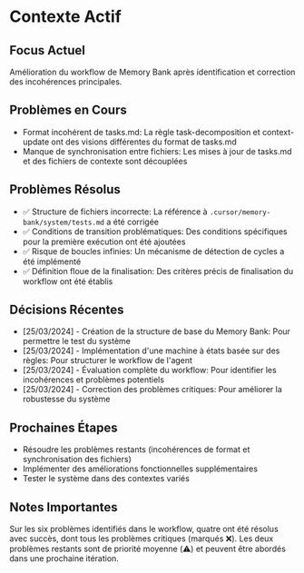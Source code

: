 # Contexte Actif

## Focus Actuel
Amélioration du workflow de Memory Bank après identification et correction des incohérences principales.

## Problèmes en Cours
- Format incohérent de tasks.md: La règle task-decomposition et context-update ont des visions différentes du format de tasks.md
- Manque de synchronisation entre fichiers: Les mises à jour de tasks.md et des fichiers de contexte sont découplées

## Problèmes Résolus
- ✅ Structure de fichiers incorrecte: La référence à `.cursor/memory-bank/system/tests.md` a été corrigée
- ✅ Conditions de transition problématiques: Des conditions spécifiques pour la première exécution ont été ajoutées
- ✅ Risque de boucles infinies: Un mécanisme de détection de cycles a été implémenté
- ✅ Définition floue de la finalisation: Des critères précis de finalisation du workflow ont été établis

## Décisions Récentes
- [25/03/2024] - Création de la structure de base du Memory Bank: Pour permettre le test du système
- [25/03/2024] - Implémentation d'une machine à états basée sur des règles: Pour structurer le workflow de l'agent
- [25/03/2024] - Évaluation complète du workflow: Pour identifier les incohérences et problèmes potentiels
- [25/03/2024] - Correction des problèmes critiques: Pour améliorer la robustesse du système

## Prochaines Étapes
- Résoudre les problèmes restants (incohérences de format et synchronisation des fichiers)
- Implémenter des améliorations fonctionnelles supplémentaires
- Tester le système dans des contextes variés

## Notes Importantes
Sur les six problèmes identifiés dans le workflow, quatre ont été résolus avec succès, dont tous les problèmes critiques (marqués ❌). Les deux problèmes restants sont de priorité moyenne (⚠️) et peuvent être abordés dans une prochaine itération. 